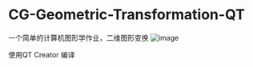 # CG-Geometric-Transformation-QT
一个简单的计算机图形学作业，二维图形变换
![image](https://user-images.githubusercontent.com/65019366/162989726-553510c8-250c-44b8-9228-fbcf8cd130dd.png)

使用QT Creator 编译
